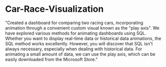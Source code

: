# Car-Race-Visualization
"Created a dashboard for comparing two racing cars, incorporating animation through a convenient custom visual known as the "play axis". We have explored various methods for animating dashboards using SQL. Whether you want to display real-time data or historical data animations, the SQL method works excellently. However, you will discover that SQL isn't always necessary, especially when dealing with historical data. For animating a small amount of data, we can use the play axis, which can be easily downloaded from the Microsoft Store."
